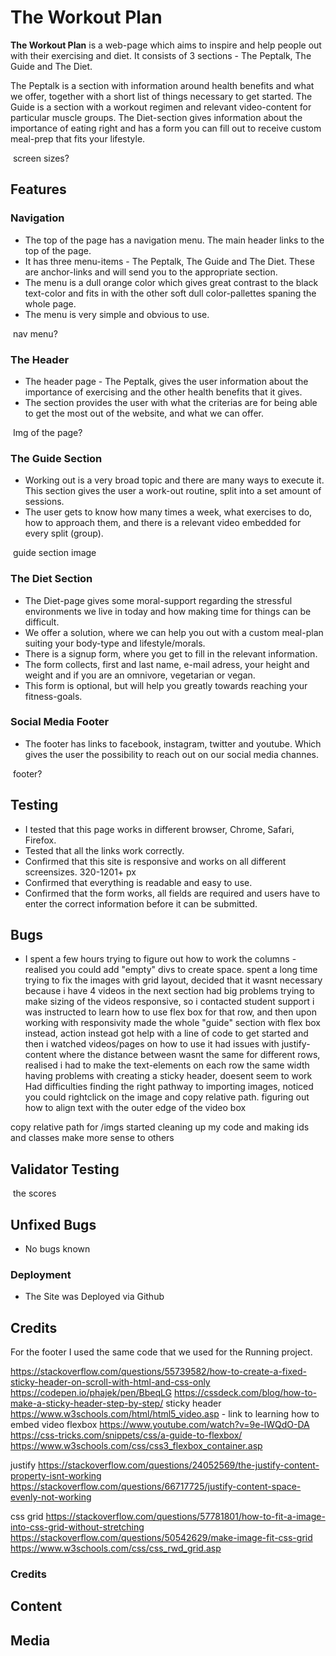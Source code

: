 # The Workout Plan

**The Workout Plan** is a web-page which aims to inspire and help people out with their exercising and diet. It consists of 3 sections - The Peptalk, The Guide and The Diet. 

The Peptalk is a section with information around health benefits and what we offer, together with a short list of things necessary to get started. 
The Guide is a section with a workout regimen and relevant video-content for particular muscle groups. 
The Diet-section gives information about the importance of eating right and has a form you can fill out to receive custom meal-prep that fits your lifestyle. 

<img> screen sizes?

## Features

### Navigation

- The top of the page has a navigation menu. The main header links to the top of the page.
- It has three menu-items - The Peptalk, The Guide and The Diet. These are anchor-links and will send you to the appropriate section. 
- The menu is a dull orange color which gives great contrast to the black text-color and fits in with the other soft dull color-pallettes spaning the whole page. 
- The menu is very simple and obvious to use. 

<img> nav menu?

### The Header

- The header page - The Peptalk, gives the user information about the importance of exercising and the other health benefits that it gives.
- The section provides the user with what the criterias are for being able to get the most out of the website, and what we can offer. 

<img> Img of the page?

### The Guide Section

- Working out is a very broad topic and there are many ways to execute it. This section gives the user a work-out routine, split into a set amount of sessions.
- The user gets to know how many times a week, what exercises to do, how to approach them, and there is a relevant video embedded for every split (group). 

<img> guide section image

### The Diet Section 

- The Diet-page gives some moral-support regarding the stressful environments we live in today and how making time for things can be difficult. 
- We offer a solution, where we can help you out with a custom meal-plan suiting your body-type and lifestyle/morals. 
- There is a signup form, where you get to fill in the relevant information.
- The form collects, first and last name, e-mail adress, your height and weight and if you are an omnivore, vegetarian or vegan. 
- This form is optional, but will help you greatly towards reaching your fitness-goals. 

### Social Media Footer

- The footer has links to facebook, instagram, twitter and youtube. Which gives the user the possibility to reach out on our social media channes.

<img> footer?

## Testing

- I tested that this page works in different browser, Chrome, Safari, Firefox. 
- Tested that all the links work correctly.
- Confirmed that this site is responsive and works on all different screensizes. 320-1201+ px
- Confirmed that everything is readable and easy to use. 
- Confirmed that the form works, all fields are required and users have to enter the correct information before it can be submitted.

## Bugs

- I spent a few hours trying to figure out how to work the columns - realised you could add "empty" divs to create space. 
spent a long time trying to fix the images with grid layout, decided that it wasnt necessary because i have 4 videos in the next section
had big problems trying to make sizing of the videos responsive, so i contacted student support 
i was instructed to learn how to use flex box for that row, and then upon working with responsivity made the whole "guide" section with flex box instead, action instead got help with a line of code to get started and then i watched videos/pages on how to use it
had issues with justify-content where the distance between wasnt the same for different rows, realised i had to make the text-elements on each row the same width
having problems with creating a sticky header, doesent seem to work
Had difficulties finding the right pathway to importing images, noticed you could rightclick on the image and copy relative path.
figuring out how to align text with the outer edge of the video box

copy relative path for /imgs
started cleaning up my code and making ids and classes make more sense to others


## Validator Testing

<img> the scores

## Unfixed Bugs

- No bugs known

### Deployment

- The Site was Deployed via Github

## Credits

For the footer I used the same code that we used for the Running project.

https://stackoverflow.com/questions/55739582/how-to-create-a-fixed-sticky-header-on-scroll-with-html-and-css-only
https://codepen.io/phajek/pen/BbeqLG
https://cssdeck.com/blog/how-to-make-a-sticky-header-step-by-step/
sticky header
https://www.w3schools.com/html/html5_video.asp - link to learning how to embed video
flexbox 
https://www.youtube.com/watch?v=9e-lWQdO-DA
https://css-tricks.com/snippets/css/a-guide-to-flexbox/
https://www.w3schools.com/css/css3_flexbox_container.asp

justify
https://stackoverflow.com/questions/24052569/the-justify-content-property-isnt-working
https://stackoverflow.com/questions/66717725/justify-content-space-evenly-not-working

css grid
https://stackoverflow.com/questions/57781801/how-to-fit-a-image-into-css-grid-without-stretching
https://stackoverflow.com/questions/50542629/make-image-fit-css-grid
https://www.w3schools.com/css/css_rwd_grid.asp


### Credits

## Content

## Media